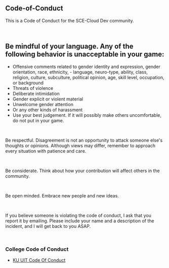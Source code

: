 ## Code-of-Conduct

This is a Code of Conduct for the SCE-Cloud Dev community.

<br>

## Be mindful of your language. Any of the following behavior is unacceptable in your game:

- Offensive comments related to gender identity and expression, gender orientation, race, ethnicity, - language, neuro-type, ability, class, religion, culture, subculture, political opinion, age, skill level, occupation, or background
- Threats of violence
- Deliberate intimidation
- Gender explicit or violent material
- Unwelcome gender attention
- Or any other kinds of harassment
- Use your best judgement. If it will possibly make others uncomfortable, do not put in your game.

<br>

Be respectful. Disagreement is not an opportunity to attack someone else's thoughts or opinions. Although views may differ, remember to approach every situation with patience and care.

<br>

Be considerate. Think about how your contribution will affect others in the community.

<br>

Be open minded. Embrace new people and new ideas.

<br>

If you believe someone is violating the code of conduct, I ask that you report it by emailing. Please include your name and a description of the incident, and I will get back to you ASAP.

<br>

### College Code of Conduct

- [KU UIT Code Of Conduct](https://services.ku.edu/TDClient/818/Portal/KB/ArticleDet?ID=21011)
